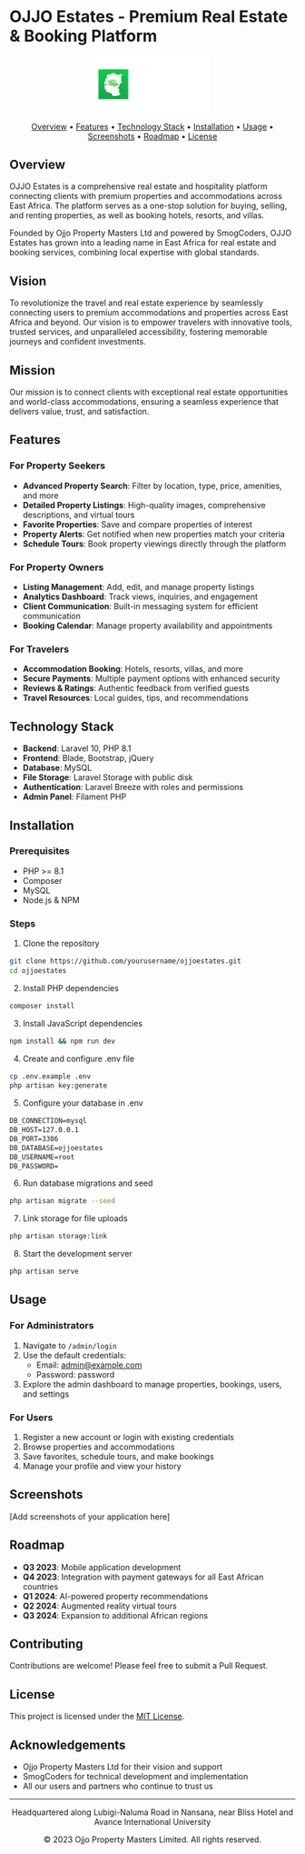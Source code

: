 # OJJO Estates - Premium Real Estate & Booking Platform

<p align="center">
  <img src="public/assets/img/logos/logo.png" alt="OJJO Estates Logo" width="200">
</p>

<p align="center">
  <a href="#overview">Overview</a> •
  <a href="#features">Features</a> •
  <a href="#technology-stack">Technology Stack</a> •
  <a href="#installation">Installation</a> •
  <a href="#usage">Usage</a> •
  <a href="#screenshots">Screenshots</a> •
  <a href="#roadmap">Roadmap</a> •
  <a href="#license">License</a>
</p>

## Overview

OJJO Estates is a comprehensive real estate and hospitality platform connecting clients with premium properties and accommodations across East Africa. The platform serves as a one-stop solution for buying, selling, and renting properties, as well as booking hotels, resorts, and villas.

Founded by Ojjo Property Masters Ltd and powered by SmogCoders, OJJO Estates has grown into a leading name in East Africa for real estate and booking services, combining local expertise with global standards.

## Vision

To revolutionize the travel and real estate experience by seamlessly connecting users to premium accommodations and properties across East Africa and beyond. Our vision is to empower travelers with innovative tools, trusted services, and unparalleled accessibility, fostering memorable journeys and confident investments.

## Mission

Our mission is to connect clients with exceptional real estate opportunities and world-class accommodations, ensuring a seamless experience that delivers value, trust, and satisfaction.

## Features

### For Property Seekers
- **Advanced Property Search**: Filter by location, type, price, amenities, and more
- **Detailed Property Listings**: High-quality images, comprehensive descriptions, and virtual tours
- **Favorite Properties**: Save and compare properties of interest
- **Property Alerts**: Get notified when new properties match your criteria
- **Schedule Tours**: Book property viewings directly through the platform

### For Property Owners
- **Listing Management**: Add, edit, and manage property listings
- **Analytics Dashboard**: Track views, inquiries, and engagement
- **Client Communication**: Built-in messaging system for efficient communication
- **Booking Calendar**: Manage property availability and appointments

### For Travelers
- **Accommodation Booking**: Hotels, resorts, villas, and more
- **Secure Payments**: Multiple payment options with enhanced security
- **Reviews & Ratings**: Authentic feedback from verified guests
- **Travel Resources**: Local guides, tips, and recommendations

## Technology Stack

- **Backend**: Laravel 10, PHP 8.1
- **Frontend**: Blade, Bootstrap, jQuery
- **Database**: MySQL
- **File Storage**: Laravel Storage with public disk
- **Authentication**: Laravel Breeze with roles and permissions
- **Admin Panel**: Filament PHP

## Installation

### Prerequisites
- PHP >= 8.1
- Composer
- MySQL
- Node.js & NPM

### Steps

1. Clone the repository
```bash
git clone https://github.com/yourusername/ojjoestates.git
cd ojjoestates
```

2. Install PHP dependencies
```bash
composer install
```

3. Install JavaScript dependencies
```bash
npm install && npm run dev
```

4. Create and configure .env file
```bash
cp .env.example .env
php artisan key:generate
```

5. Configure your database in .env
```
DB_CONNECTION=mysql
DB_HOST=127.0.0.1
DB_PORT=3306
DB_DATABASE=ojjoestates
DB_USERNAME=root
DB_PASSWORD=
```

6. Run database migrations and seed
```bash
php artisan migrate --seed
```

7. Link storage for file uploads
```bash
php artisan storage:link
```

8. Start the development server
```bash
php artisan serve
```

## Usage

### For Administrators
1. Navigate to `/admin/login`
2. Use the default credentials:
   - Email: admin@example.com
   - Password: password
3. Explore the admin dashboard to manage properties, bookings, users, and settings

### For Users
1. Register a new account or login with existing credentials
2. Browse properties and accommodations
3. Save favorites, schedule tours, and make bookings
4. Manage your profile and view your history

## Screenshots

[Add screenshots of your application here]

## Roadmap

- **Q3 2023**: Mobile application development
- **Q4 2023**: Integration with payment gateways for all East African countries
- **Q1 2024**: AI-powered property recommendations
- **Q2 2024**: Augmented reality virtual tours
- **Q3 2024**: Expansion to additional African regions

## Contributing

Contributions are welcome! Please feel free to submit a Pull Request.

## License

This project is licensed under the [MIT License](LICENSE).

## Acknowledgements

- Ojjo Property Masters Ltd for their vision and support
- SmogCoders for technical development and implementation
- All our users and partners who continue to trust us

---

<p align="center">
  Headquartered along Lubigi-Naluma Road in Nansana, near Bliss Hotel and Avance International University
</p>

<p align="center">
  © 2023 Ojjo Property Masters Limited. All rights reserved.
</p>
